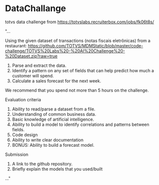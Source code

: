 # DataChallange

totvs data challenge from https://totvslabs.recruiterbox.com/jobs/fk06t8s/

"...

Using the given dataset of transactions (notas fiscais eletrônicas) from a restaurant:
https://github.com/TOTVS/MDMStatic/blob/master/code-challenge/TOTVS%20Labs%20-%20AI%20Challenge%20-%20Dataset.zip?raw=true 

1. Parse and extract the data.
2. Identify a pattern on any set of fields that can help predict how much a customer will spend.
3. Calculate a sales forecast for the next week.

We recommend that you spend not more than 5 hours on the challenge.


Evaluation criteria

1. Ability to read/parse a dataset from a file.
2. Understanding of common business data.
3. Basic knowledge of artificial intelligence.
4. Ability to build a model to identify correlations and patterns between fields.
5. Code design
6. Ability to write clear documentation
7. BONUS: Ability to build a forecast model.


Submission

1. A link to the github repository.
2. Briefly explain the models that you used/built

..."
